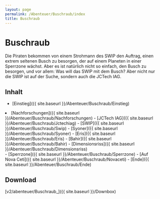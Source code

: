 ```yaml
---
layout: page
permalink: /Abenteuer/Buschraub/index
title: Buschraub
---
```


# Buschraub

Die Piraten bekommen von einem Strohmann des SWIP den Auftrag, einen extrem seltenen Busch zu besorgen, der auf einem Planeten in einer Sperrzone wächst. Aber es ist natürlich nicht so einfach, den Busch zu besorgen, und vor allem: Was will das SWIP mit dem Busch? Aber nicht nur die SWIP ist auf der Suche, sondern auch die JCTech IAG.

## Inhalt

- [Einstieg]({{ site.baseurl }}/Abenteuer/Buschraub/Einstieg)
<li>[Nachforschungen]({{ site.baseurl }}/Abenteuer/Buschraub/Nachforschungen)
- [JCTech IAG]({{ site.baseurl }}/Abenteuer/Buschraub/Jctechiag)
- [SWIP]({{ site.baseurl }}/Abenteuer/Buschraub/Swip)
- [Syoner]({{ site.baseurl }}/Abenteuer/Buschraub/Syoner)
- [Eris]({{ site.baseurl }}/Abenteuer/Buschraub/Eris)
- [Bahir]({{ site.baseurl }}/Abenteuer/Buschraub/Bahir)
- [Dimensionsriss]({{ site.baseurl }}/Abenteuer/Buschraub/Dimensionsriss)

</li>
- [Sperrzone]({{ site.baseurl }}/Abenteuer/Buschraub/Sperrzone)
- [Auf Nova Ceti]({{ site.baseurl }}/Abenteuer/Buschraub/Novaceti)
- [Ende]({{ site.baseurl }}/Abenteuer/Buschraub/Ende)

## Download

[v2/abenteuer/Buschraub_]({{ site.baseurl }}/Downbox)
